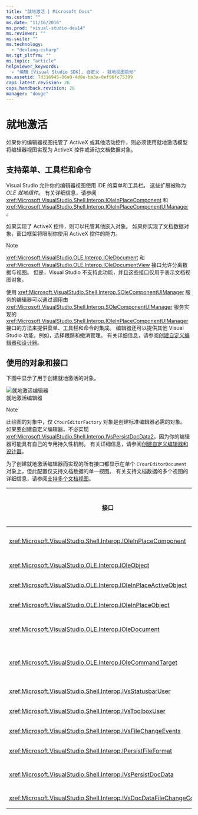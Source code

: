 ```yaml
---
title: "就地激活 | Microsoft Docs"
ms.custom: ""
ms.date: "11/16/2016"
ms.prod: "visual-studio-dev14"
ms.reviewer: ""
ms.suite: ""
ms.technology: 
  - "devlang-csharp"
ms.tgt_pltfrm: ""
ms.topic: "article"
helpviewer_keywords: 
  - "编辑 [Visual Studio SDK], 自定义 - 就地视图启动"
ms.assetid: 7d316945-06e0-4d8e-ba3a-0ef96fc75399
caps.latest.revision: 26
caps.handback.revision: 26
manager: "douge"
---
```

# 就地激活
如果你的编辑器视图托管了 ActiveX 或其他活动控件，则必须使用就地激活模型将编辑器视图实现为 ActiveX 控件或活动文档数据对象。  
  
## 支持菜单、工具栏和命令  
 Visual Studio 允许你的编辑器视图使用 IDE 的菜单和工具栏。 这些扩展被称为 *OLE 就地组件*。 有关详细信息，请参阅 <xref:Microsoft.VisualStudio.Shell.Interop.IOleInPlaceComponent> 和 <xref:Microsoft.VisualStudio.Shell.Interop.IOleInPlaceComponentUIManager>。  
  
 如果实现了 ActiveX 控件，则可以托管其他嵌入对象。 如果你实现了文档数据对象，窗口框架将限制你使用 ActiveX 控件的能力。  
  
> [!NOTE]
>  <xref:Microsoft.VisualStudio.OLE.Interop.IOleDocument> 和 <xref:Microsoft.VisualStudio.OLE.Interop.IOleDocumentView> 接口允许分离数据与视图。 但是，Visual Studio 不支持此功能，并且这些接口仅用于表示文档视图对象。  
  
 使用 <xref:Microsoft.VisualStudio.Shell.Interop.SOleComponentUIManager> 服务的编辑器可以通过调用由 <xref:Microsoft.VisualStudio.Shell.Interop.SOleComponentUIManager> 服务实现的 <xref:Microsoft.VisualStudio.Shell.Interop.IOleInPlaceComponentUIManager> 接口的方法来提供菜单、工具栏和命令的集成。 编辑器还可以提供其他 Visual Studio 功能，例如，选择跟踪和撤消管理。 有关详细信息，请参阅[创建自定义编辑器和设计器](../extensibility/creating-custom-editors-and-designers.md)。  
  
## 使用的对象和接口  
 下图中显示了用于创建就地激活的对象。  
  
 ![就地激活编辑器](~/extensibility/media/vsinplaceactivationeditor.gif "vsInPlaceActivationEditor")  
就地激活编辑器  
  
> [!NOTE]
>  此绘图的对象中，仅 `CYourEditorFactory` 对象是创建标准编辑器必需的对象。 如果要创建自定义编辑器，不必实现 <xref:Microsoft.VisualStudio.Shell.Interop.IVsPersistDocData2>，因为你的编辑器可能具有自己的专用持久性机制。 有关详细信息，请参阅[创建自定义编辑器和设计器](../extensibility/creating-custom-editors-and-designers.md)。  
  
 为了创建就地激活编辑器而实现的所有接口都显示在单个 `CYourEditorDocument` 对象上，但此配置仅支持文档数据的单一视图。 有关支持文档数据的多个视图的详细信息，请参阅[支持多个文档视图](../extensibility/supporting-multiple-document-views.md)。  
  
|接口|对象类型|使用|  
|--------|----------|--------|  
|<xref:Microsoft.VisualStudio.Shell.Interop.IOleInPlaceComponent>|视图|通过使用 <xref:Microsoft.VisualStudio.Shell.Interop.SOleComponentUIManager> 服务，使就地 VSPackage 对象能够作为完全集成的 IDE 组件来工作。 此服务将对象的菜单、工具栏和命令集成到 IDE 中，并发出状态更改通知。|  
|<xref:Microsoft.VisualStudio.OLE.Interop.IOleObject>|视图|嵌入对象向其容器提供基本功能并与该容器通信的主要手段。|  
|<xref:Microsoft.VisualStudio.OLE.Interop.IOleInPlaceActiveObject>|视图|管理就地对象的激活和停用，并确定应为可见的就地对象数目。|  
|<xref:Microsoft.VisualStudio.OLE.Interop.IOleInPlaceObject>|视图|为就地对象、关联应用程序的最外侧框架窗口，以及包含嵌入对象的应用程序中的文档窗口之间的通信提供一个直接的通道。|  
|<xref:Microsoft.VisualStudio.OLE.Interop.IOleDocument>|视图|实现 ActiveX 对象。 请注意，IDE 中未使用分隔文档数据与视图的 <xref:Microsoft.VisualStudio.OLE.Interop.IOleDocument> 和 `T:Microsoft.VisualStudio.OLE.Interop.IOleDocumentView` 方法。|  
|<xref:Microsoft.VisualStudio.OLE.Interop.IOleCommandTarget>|视图\/数据|使文档数据对象和\/或文档视图对象能够参与命令处理。|  
|<xref:Microsoft.VisualStudio.Shell.Interop.IVsStatusbarUser>|视图|启用状态栏更新。|  
|<xref:Microsoft.VisualStudio.Shell.Interop.IVsToolboxUser>|视图|实现向工具箱添加项。|  
|<xref:Microsoft.VisualStudio.Shell.Interop.IVsFileChangeEvents>|数据|向已编辑的文件发送更改通知。 （此接口是可选的。）|  
|<xref:Microsoft.VisualStudio.Shell.Interop.IPersistFileFormat>|数据|用于为某一文件类型启用“另存为”功能。|  
|<xref:Microsoft.VisualStudio.Shell.Interop.IVsPersistDocData>|数据|实现文档持久性。 对于只读文件，调用 <xref:Microsoft.VisualStudio.Shell.Interop.IVsPersistDocData2.SetDocDataReadOnly%2A> 以提供“锁状”图标来表示只读文件。|  
|<xref:Microsoft.VisualStudio.Shell.Interop.IVsDocDataFileChangeControl>|数据|确定是否应忽略对文档数据的更改。|